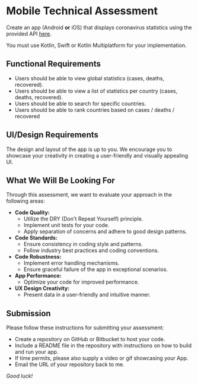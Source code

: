 # Mobile Technical Assessment

Create an app (Android **or** iOS) that displays coronavirus statistics using the provided API [here](https://documenter.getpostman.com/view/10808728/SzS8rjbc?version=latest).

You must use Kotlin, Swift or Kotlin Multiplatform for your implementation.

## Functional Requirements
- Users should be able to view global statistics (cases, deaths, recovered).
- Users should be able to view a list of statistics per country (cases, deaths, recovered).
- Users should be able to search for specific countries.
- Users should be able to rank countries based on cases / deaths / recovered

## UI/Design Requirements
The design and layout of the app is up to you. We encourage you to showcase your creativity in creating a user-friendly and visually appealing UI.

## What We Will Be Looking For
Through this assessment, we want to evaluate your approach in the following areas:

- **Code Quality:**
    - Utilize the DRY (Don't Repeat Yourself) principle.
    - Implement unit tests for your code.
    - Apply separation of concerns and adhere to good design patterns.
- **Code Standards:**
    - Ensure consistency in coding style and patterns.
    - Follow industry best practices and coding conventions.
- **Code Robustness:**
    - Implement error handling mechanisms.
    - Ensure graceful failure of the app in exceptional scenarios.
- **App Performance:**
    - Optimize your code for improved performance.
- **UX Design Creativity:**
    - Present data in a user-friendly and intuitive manner.

## Submission
Please follow these instructions for submitting your assessment:

- Create a repository on GitHub or Bitbucket to host your code.
- Include a README file in the repository with instructions on how to build and run your app.
- If time permits, please also supply a video or gif showcasing your App.
- Email the URL of your repository back to me.

*Good luck!*